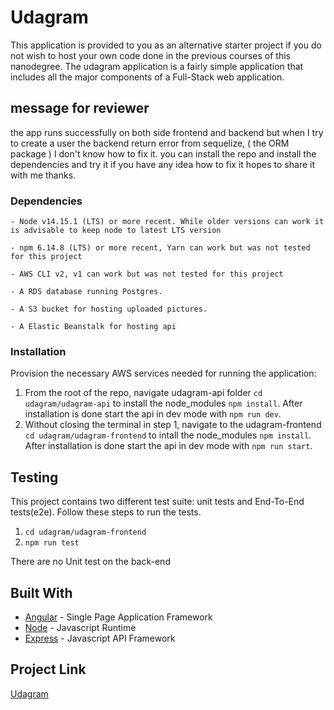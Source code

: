# Udagram

This application is provided to you as an alternative starter project if you do not wish to host your own code done in the previous courses of this nanodegree. The udagram application is a fairly simple application that includes all the major components of a Full-Stack web application.


## message for reviewer
the app runs successfully on both side frontend and backend but when I try to create a user the backend return error from sequelize, ( the ORM package ) 
I don't know how to fix it.
you can install the repo and install the dependencies and try it if you have any idea how to fix it hopes to share it with me thanks.



### Dependencies

```
- Node v14.15.1 (LTS) or more recent. While older versions can work it is advisable to keep node to latest LTS version

- npm 6.14.8 (LTS) or more recent, Yarn can work but was not tested for this project

- AWS CLI v2, v1 can work but was not tested for this project

- A RDS database running Postgres.

- A S3 bucket for hosting uploaded pictures.

- A Elastic Beanstalk for hosting api

```

### Installation

Provision the necessary AWS services needed for running the application:

1. From the root of the repo, navigate udagram-api folder `cd udagram/udagram-api` to install the node_modules `npm install`. After installation is done start the api in dev mode with `npm run dev`.
1. Without closing the terminal in step 1, navigate to the udagram-frontend `cd udagram/udagram-frontend` to intall the node_modules `npm install`. After installation is done start the api in dev mode with `npm run start`.

## Testing

This project contains two different test suite: unit tests and End-To-End tests(e2e). Follow these steps to run the tests.

1. `cd udagram/udagram-frontend`
1. `npm run test`

There are no Unit test on the back-end



## Built With

- [Angular](https://angular.io/) - Single Page Application Framework
- [Node](https://nodejs.org) - Javascript Runtime
- [Express](https://expressjs.com/) - Javascript API Framework


## Project Link
[Udagram](http://udagram-s3.s3-website-us-east-1.amazonaws.com/)